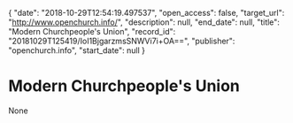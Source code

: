 {
  "date": "2018-10-29T12:54:19.497537", 
  "open_access": false, 
  "target_url": "http://www.openchurch.info/", 
  "description": null, 
  "end_date": null, 
  "title": "Modern Churchpeople's Union", 
  "record_id": "20181029T125419/IoI1BjgarzmsSNWVi7i+OA==", 
  "publisher": "openchurch.info", 
  "start_date": null
}

# Modern Churchpeople's Union

None